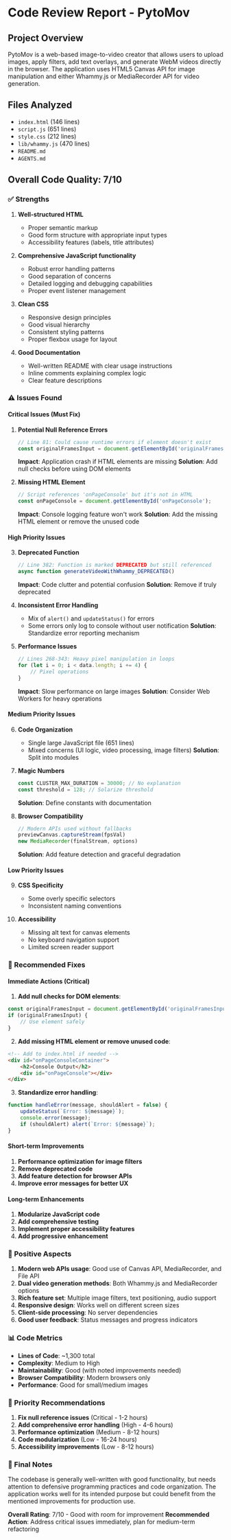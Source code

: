 # Code Review Report - PytoMov

## Project Overview
PytoMov is a web-based image-to-video creator that allows users to upload images, apply filters, add text overlays, and generate WebM videos directly in the browser. The application uses HTML5 Canvas API for image manipulation and either Whammy.js or MediaRecorder API for video generation.

## Files Analyzed
- `index.html` (146 lines)
- `script.js` (651 lines)
- `style.css` (212 lines)
- `lib/whammy.js` (470 lines)
- `README.md`
- `AGENTS.md`

## Overall Code Quality: 7/10

### ✅ Strengths

1. **Well-structured HTML**
   - Proper semantic markup
   - Good form structure with appropriate input types
   - Accessibility features (labels, title attributes)

2. **Comprehensive JavaScript functionality**
   - Robust error handling patterns
   - Good separation of concerns
   - Detailed logging and debugging capabilities
   - Proper event listener management

3. **Clean CSS**
   - Responsive design principles
   - Good visual hierarchy
   - Consistent styling patterns
   - Proper flexbox usage for layout

4. **Good Documentation**
   - Well-written README with clear usage instructions
   - Inline comments explaining complex logic
   - Clear feature descriptions

### ⚠️ Issues Found

#### Critical Issues (Must Fix)

1. **Potential Null Reference Errors**
   ```javascript
   // Line 81: Could cause runtime errors if element doesn't exist
   const originalFramesInput = document.getElementById('originalFramesInput');
   ```
   **Impact**: Application crash if HTML elements are missing
   **Solution**: Add null checks before using DOM elements

2. **Missing HTML Element**
   ```javascript
   // Script references 'onPageConsole' but it's not in HTML
   const onPageConsole = document.getElementById('onPageConsole');
   ```
   **Impact**: Console logging feature won't work
   **Solution**: Add the missing HTML element or remove the unused code

#### High Priority Issues

3. **Deprecated Function**
   ```javascript
   // Line 382: Function is marked DEPRECATED but still referenced
   async function generateVideoWithWhammy_DEPRECATED()
   ```
   **Impact**: Code clutter and potential confusion
   **Solution**: Remove if truly deprecated

4. **Inconsistent Error Handling**
   - Mix of `alert()` and `updateStatus()` for errors
   - Some errors only log to console without user notification
   **Solution**: Standardize error reporting mechanism

5. **Performance Issues**
   ```javascript
   // Lines 268-343: Heavy pixel manipulation in loops
   for (let i = 0; i < data.length; i += 4) {
       // Pixel operations
   }
   ```
   **Impact**: Slow performance on large images
   **Solution**: Consider Web Workers for heavy operations

#### Medium Priority Issues

6. **Code Organization**
   - Single large JavaScript file (651 lines)
   - Mixed concerns (UI logic, video processing, image filters)
   **Solution**: Split into modules

7. **Magic Numbers**
   ```javascript
   const CLUSTER_MAX_DURATION = 30000; // No explanation
   const threshold = 128; // Solarize threshold
   ```
   **Solution**: Define constants with documentation

8. **Browser Compatibility**
   ```javascript
   // Modern APIs used without fallbacks
   previewCanvas.captureStream(fpsVal)
   new MediaRecorder(finalStream, options)
   ```
   **Solution**: Add feature detection and graceful degradation

#### Low Priority Issues

9. **CSS Specificity**
   - Some overly specific selectors
   - Inconsistent naming conventions

10. **Accessibility**
    - Missing alt text for canvas elements
    - No keyboard navigation support
    - Limited screen reader support

### 🔧 Recommended Fixes

#### Immediate Actions (Critical)

1. **Add null checks for DOM elements**:
```javascript
const originalFramesInput = document.getElementById('originalFramesInput');
if (originalFramesInput) {
    // Use element safely
}
```

2. **Add missing HTML element or remove unused code**:
```html
<!-- Add to index.html if needed -->
<div id="onPageConsoleContainer">
    <h2>Console Output</h2>
    <div id="onPageConsole"></div>
</div>
```

3. **Standardize error handling**:
```javascript
function handleError(message, shouldAlert = false) {
    updateStatus(`Error: ${message}`);
    console.error(message);
    if (shouldAlert) alert(`Error: ${message}`);
}
```

#### Short-term Improvements

1. **Performance optimization for image filters**
2. **Remove deprecated code**
3. **Add feature detection for browser APIs**
4. **Improve error messages for better UX**

#### Long-term Enhancements

1. **Modularize JavaScript code**
2. **Add comprehensive testing**
3. **Implement proper accessibility features**
4. **Add progressive enhancement**

### 🚀 Positive Aspects

1. **Modern web APIs usage**: Good use of Canvas API, MediaRecorder, and File API
2. **Dual video generation methods**: Both Whammy.js and MediaRecorder options
3. **Rich feature set**: Multiple image filters, text positioning, audio support
4. **Responsive design**: Works well on different screen sizes
5. **Client-side processing**: No server dependencies
6. **Good user feedback**: Status messages and progress indicators

### 📊 Code Metrics

- **Lines of Code**: ~1,300 total
- **Complexity**: Medium to High
- **Maintainability**: Good (with noted improvements needed)
- **Browser Compatibility**: Modern browsers only
- **Performance**: Good for small/medium images

### 🎯 Priority Recommendations

1. **Fix null reference issues** (Critical - 1-2 hours)
2. **Add comprehensive error handling** (High - 4-6 hours)
3. **Performance optimization** (Medium - 8-12 hours)
4. **Code modularization** (Low - 16-24 hours)
5. **Accessibility improvements** (Low - 8-12 hours)

### 📝 Final Notes

The codebase is generally well-written with good functionality, but needs attention to defensive programming practices and code organization. The application works well for its intended purpose but could benefit from the mentioned improvements for production use.

**Overall Rating**: 7/10 - Good with room for improvement
**Recommended Action**: Address critical issues immediately, plan for medium-term refactoring